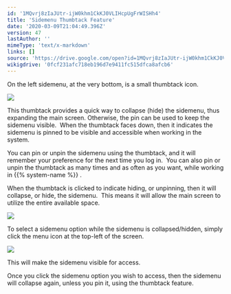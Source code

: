 ```yaml
---
id: '1MQvrj8zIaJUtr-ijW0khm1CkKJ0VLIHcpUgFrWISHh4'
title: 'Sidemenu Thumbtack Feature'
date: '2020-03-09T21:04:49.396Z'
version: 47
lastAuthor: ''
mimeType: 'text/x-markdown'
links: []
source: 'https://drive.google.com/open?id=1MQvrj8zIaJUtr-ijW0khm1CkKJ0VLIHcpUgFrWISHh4'
wikigdrive: '0fcf231afc718eb196d7e9411fc515dfca8afcb6'
---
```

On the left sidemenu, at the very bottom, is a small thumbtack icon.

![](../sidemenu-thumbtack-feature.assets/d7bda7809a374b32cb5edc6f22534c3a.png)

This thumbtack provides a quick way to collapse (hide) the sidemenu, thus expanding the main screen. Otherwise, the pin can be used to keep the sidemenu visible.  When the thumbtack faces down, then it indicates the sidemenu is pinned to be visible and accessible when working in the system.

You can pin or unpin the sidemenu using the thumbtack, and it will remember your preference for the next time you log in.  You can also pin or unpin the thumbtack as many times and as often as you want, while working in {{% system-name %}} .

When the thumbtack is clicked to indicate hiding, or unpinning, then it will collapse, or hide, the sidemenu.  This means it will allow the main screen to utilize the entire available space.

![](../sidemenu-thumbtack-feature.assets/4d67f7514067a3409f619952317c6d43.png)

To select a sidemenu option while the sidemenu is collapsed/hidden, simply click the menu icon at the top-left of the screen.

![](../sidemenu-thumbtack-feature.assets/444bfeb3fab107bf90cadc2efa0da94f.png)

This will make the sidemenu visible for access.

Once you click the sidemenu option you wish to access, then the sidemenu will collapse again, unless you pin it, using the thumbtack feature.
